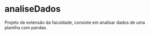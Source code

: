 # analiseDados
Projeto de extensão da faculdade, consiste em analisar dados de uma planilha com pandas.
